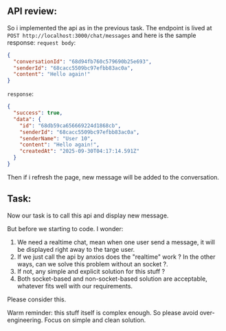 ## API review:

So i implemented the api as in the previous task.
The endpoint is lived at `POST http://localhost:3000/chat/messages` and here is the sample response:
`request body`:

```json
{
  "conversationId": "68d94fb760c579690b25e693",
  "senderId": "68cacc5509bc97efbb83ac0a",
  "content": "Hello again!"
}
```

`response`:

```json
{
  "success": true,
  "data": {
    "id": "68db59ca656669224d1868cb",
    "senderId": "68cacc5509bc97efbb83ac0a",
    "senderName": "User 10",
    "content": "Hello again!",
    "createdAt": "2025-09-30T04:17:14.591Z"
  }
}
```

Then if i refresh the page, new message will be added to the conversation.

## Task:

Now our task is to call this api and display new message.

But before we starting to code. I wonder:

1. We need a realtime chat, mean when one user send a message, it will be displayed right away to the targe user.
2. If we just call the api by anxios does the "realtime" work ? In the other ways, can we solve this problem without an socket ?.
3. If not, any simple and explicit solution for this stuff ?
4. Both socket-based and non-socket-based solution are acceptable, whatever fits well with our requirements.

Please consider this.

Warm reminder: this stuff itself is complex enough. So please avoid over-engineering. Focus on simple and clean solution.
